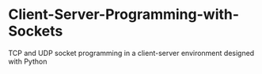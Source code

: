 # Client-Server-Programming-with-Sockets
TCP and UDP socket programming in a client-server environment designed with Python
